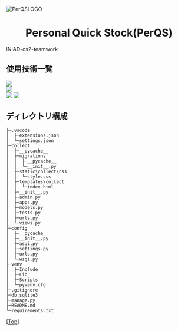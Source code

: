 <div id="top"></div>

![PerQSLOGO](https://github.com/mst-mkt/iniad-cs2-teamwork/assets/136313625/6f56b010-07c7-4d0a-bc9e-724035d6a654)
<h1 align="center">Personal Quick Stock(PerQS)</h1>
INIAD-cs2-teamwork

## 使用技術一覧

<p style="display: inline" >
    <!--バックエンドのフレームワーク一覧-->
     <img src="https://img.shields.io/badge/-Django-092E20.svg?logo=django&style=for-the-badge">
    <br>
    <!--バックエンドの言語一覧-->
    <img src="https://img.shields.io/badge/-Python-F2C63C.svg?logo=python&style=for-the-badge">
    <br>
    <!--フロントエンドの言語一覧-->
    <img src="https://img.shields.io/badge/-HTML5-000000.svg?logo=HTML5&style=for-the-badge">
    <img src="https://img.shields.io/badge/-CSS3-1572B6.svg?logo=CSS3&style=for-the-badge">
</p>

## ディレクトリ構成
```
├─.vscode
│  ├─extensions.json
│  └─settings.json
├─collect
│  ├─__pycache__
│  ├─migrations
│  │  ├─__pycache__
│  │  └─__init__.py
│  ├─static\collect\css
│  │  └─style.css
│  ├─templates\collect
│  │  └─index.html
│  ├─__init__.py
│  ├─admin.py
│  ├─apps.py
│  ├─models.py
│  ├─tests.py
│  ├─urls.py
│  └─views.py
├─config
│  ├─__pycache__
│  ├─__init__.py
│  ├─asgi.py
│  ├─settings.py
│  ├─urls.py
│  └─wsgi.py
├─venv
│  ├─Include
│  ├─Lib
│  ├─Scripts
│  └─pyvenv.cfg
├─.gitignore
├─db.sqlite3
├─manage.py
├─README.md
└─requirements.txt
```
<p >[<a href="#top">Top</a>]</p>
